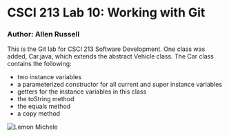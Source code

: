 # CSCI 213 Lab 10: Working with Git
### Author: Allen Russell
This is the Git lab for CSCI 213 Software Development. One class was added, Car.java,
which extends the abstract Vehicle class. The Car class contains the following:
* two instance variables
* a parameterized constructor for all current and super instance variables
* getters for the instance variables in this class
* the toString method
* the equals method
* a copy method

![Lemon Michele](https://preview.redd.it/michele-lemon-v0-a97rvihax8ee1.png?width=640&crop=smart&auto=webp&s=a81aa30d40220202e57e3ca77bbe660df09ba87d)
